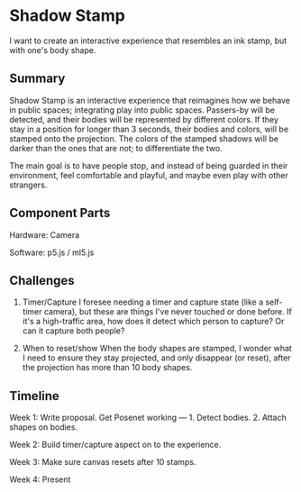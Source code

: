 # Shadow Stamp

I want to create an interactive experience that resembles an ink stamp, but with one's body shape.


## Summary 

Shadow Stamp is an interactive experience that reimagines how we behave in public spaces; integrating play into public spaces. 
Passers-by will be detected, and their bodies will be represented by different colors. If they stay in a position for longer
than 3 seconds, their bodies and colors, will be stamped onto the projection. The colors of the stamped shadows will be darker
than the ones that are not; to differentiate the two. 

The main goal is to have people stop, and instead of being guarded in their environment, feel comfortable and playful,
and maybe even play with other strangers.


## Component Parts

Hardware: Camera

Software: p5.js / ml5.js


## Challenges

1. Timer/Capture
I foresee needing a timer and capture state (like a self-timer camera), but these are things I've never touched or done
before. If it's a high-traffic area, how does it detect which person to capture? Or can it capture both people?  

2. When to reset/show
When the body shapes are stamped, I wonder what I need to ensure they stay projected, and only disappear (or reset),
after the projection has more than 10 body shapes.


## Timeline

Week 1: Write proposal. Get Posenet working — 1. Detect bodies. 2. Attach shapes on bodies.

Week 2: Build timer/capture aspect on to the experience.

Week 3: Make sure canvas resets after 10 stamps.

Week 4: Present
